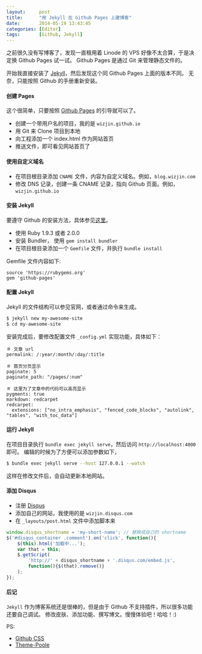 ```yaml
---
layout:     post
title:      "用 Jekyll 在 Github Pages 上建博客"
date:       2014-05-19 13:43:45
categories: [Editor]
tags:       [Github, Jekyll]
---
```


之前很久没有写博客了，发现一直租用着 Linode 的 VPS 好像不太合算，于是决定换 Github Pages 试一试。
Github Pages 是通过 Git 来管理静态文件的。
<!--more-->

开始我直接安装了 [Jekyll](http://jekyllrb.com/)，然后发现这个同 Github Pages 上面的版本不同。
无奈，只能按照 Github 的手册重新安装。

#### 创建 Pages

这个很简单，只要按照 [Github Pages](https://pages.github.com/) 的引导就可以了。

- 创建一个带用户名的项目，我的是 `wizjin.github.io`
- 用 Git 来 Clone 项目到本地
- 向工程添加一个 index.html 作为网站首页
- 推送文件，即可看见网站首页了

#### 使用自定义域名

- 在项目根目录添加 `CNAME` 文件，内容为自定义域名。例如，`blog.wizjin.com`
- 修改 DNS 记录，创建一条 CNAME 记录，指向 Github 页面。例如，`wizjin.github.io`

#### 安装 Jekyll

要遵守 Github 的安装方法，具体参见[这里](https://help.github.com/articles/using-jekyll-with-pages)。

- 使用 Ruby 1.9.3 或者 2.0.0
- 安装 Bundler， 使用 `gem install bundler`
- 在项目根目录添加一个 `Gemfile` 文件，并执行 `bundle install`

Gemfile 文件内容如下:

```text
source 'https://rubygems.org'
gem 'github-pages'
```

#### 配置 Jekyll

Jekyll 的文件结构可以参见官网，或者通过命令来生成。

```bash
$ jekyll new my-awesome-site
$ cd my-awesome-site
```

安装完成后，要修改配置文件 `_config.yml` 实现功能，具体如下：

```
＃ 文章 url
permalink: /:year/:month/:day/:title

＃ 首页分页显示
paginate: 5
paginate_path: "/pages/:num"

＃ 这里为了文章中的代码可以高亮显示
pygments: true
markdown: redcarpet
redcarpet:
  extensions: ["no_intra_emphasis", "fenced_code_blocks", "autolink", "tables", "with_toc_data"]
```

#### 运行 Jekyll

在项目目录执行 `bundle exec jekyll serve`，然后访问 `http://localhost:4000` 即可。
编辑的时候为了方便可以添加参数如下，

```bash
$ bundle exec jekyll serve --host 127.0.0.1 --watch
```

这样在修改文件后，会自动更新本地网站。

#### 添加 Disqus

- 注册 [Disqus](https://disqus.com)
- 添加自己的网站，我使用的是 `wizjin.disqus.com`
- 在 `_layouts/post.html` 文件中添加脚本来

```javascript
window.disqus_shortname = 'my-short-name'; // 替换成自己的 shortname
$('#disqus_container .comment').on('click', function(){
    $(this).html('加载中...');
    var that = this;
    $.getScript(
    	'http://' + disqus_shortname + '.disqus.com/embed.js',
    	function(){$(that).remove()}
    );
});
```

#### 后记

`Jekyll` 作为博客系统还是很棒的，但是由于 Github 不支持插件，所以很多功能还要自己调试。
修改皮肤、添加功能、撰写博文。慢慢体验吧！哈哈！:)

PS:

- [Github CSS](https://gist.github.com/andyferra/2554919)
- [Theme-Poole](https://github.com/poole/poole)

